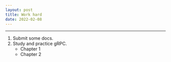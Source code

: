 ```yaml
---
layout: post
title: Work hard
date: 2022-02-08
---
```


***

1. Submit some docs.
2. Study and practice gRPC.
    * Chapter 1
    * Chapter 2